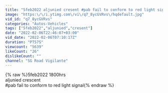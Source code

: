 ```yaml
---
title: "5feb2022 aljunied cresent #pab fail to conform to red light signal"
image: "https:\/\/i.ytimg.com\/vi\/q7_8ycGVRvs\/hqdefault.jpg"
vid_id: "q7_8ycGVRvs"
categories: "Autos-Vehicles"
tags: ["5feb2022","aljunied","cresent"]
date: "2022-02-06T22:46:07+03:00"
vid_date: "2022-02-06T07:10:17Z"
duration: "PT57S"
viewcount: "5639"
likeCount: "26"
dislikeCount: ""
channel: "SG Road Vigilante"
---
```

{% raw %}5feb2022 1800hrs<br />aljunied crescent<br />#pab fail to conform to red light signal{% endraw %}

